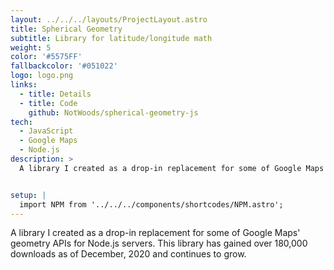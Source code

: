 ```yaml
---
layout: ../../../layouts/ProjectLayout.astro
title: Spherical Geometry
subtitle: Library for latitude/longitude math
weight: 5
color: '#5575FF'
fallbackcolor: '#051022'
logo: logo.png
links:
  - title: Details
  - title: Code
    github: NotWoods/spherical-geometry-js
tech:
  - JavaScript
  - Google Maps
  - Node.js
description: >
  A library I created as a drop-in replacement for some of Google Maps' geometry APIs for Node.js servers. This library has gained over 180,000 downloads as of December, 2020 and continues to grow.


setup: |
  import NPM from '../../../components/shortcodes/NPM.astro';
---
```


A library I created as a drop-in replacement for some of Google Maps' geometry APIs for Node.js servers. This library has gained over 180,000 downloads as of December, 2020 and continues to grow.

<NPM pkg="spherical-geometry-js" start="2019-06-18" />
